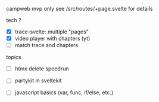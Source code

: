 campweb mvp only
see /src/routes/+page.svelte for details

tech ?
- [x] trace-svelte: multiple "pages"
- [x] video player with chapters (yt)
- [ ] match trace and chapters

topics
- [ ] htmx delete speedrun
- [ ] partykit in sveltekit
- [ ] javascript basics (var, func, if/else, etc.) 

